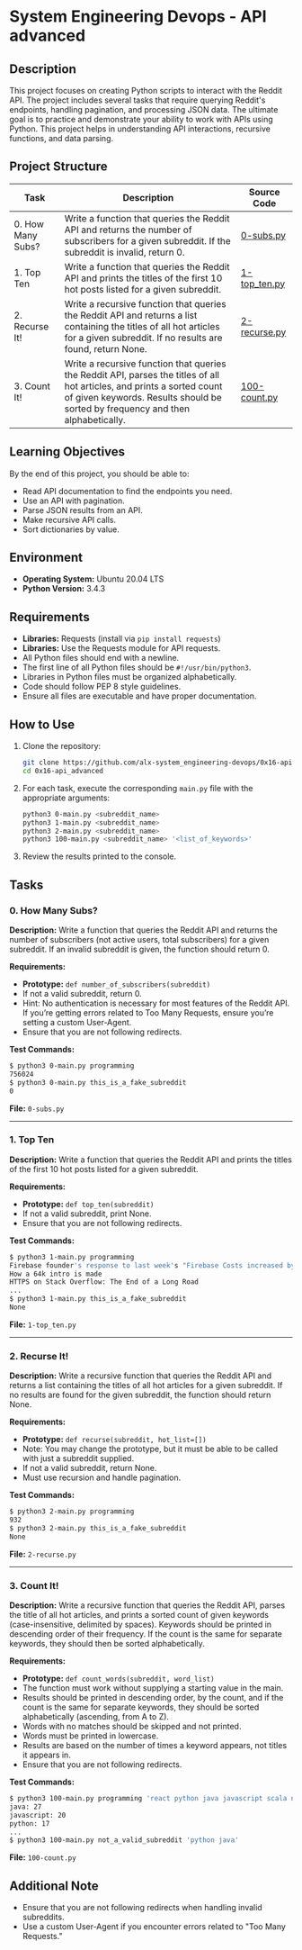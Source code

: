 # System Engineering Devops - API advanced

## Description
This project focuses on creating Python scripts to interact with the Reddit API. The project includes several tasks that require querying Reddit's endpoints, handling pagination, and processing JSON data. The ultimate goal is to practice and demonstrate your ability to work with APIs using Python. This project helps in understanding API interactions, recursive functions, and data parsing.


## Project Structure
| Task | Description | Source Code |
|------|-------------|-------------|
| 0. How Many Subs? | Write a function that queries the Reddit API and returns the number of subscribers for a given subreddit. If the subreddit is invalid, return 0. | [0-subs.py](./0-subs.py) |
| 1. Top Ten | Write a function that queries the Reddit API and prints the titles of the first 10 hot posts listed for a given subreddit. | [1-top_ten.py](./1-top_ten.py) |
| 2. Recurse It! | Write a recursive function that queries the Reddit API and returns a list containing the titles of all hot articles for a given subreddit. If no results are found, return None. | [2-recurse.py](./2-recurse.py) |
| 3. Count It! | Write a recursive function that queries the Reddit API, parses the titles of all hot articles, and prints a sorted count of given keywords. Results should be sorted by frequency and then alphabetically. | [100-count.py](./100-count.py) |

## Learning Objectives

By the end of this project, you should be able to:
- Read API documentation to find the endpoints you need.
- Use an API with pagination.
- Parse JSON results from an API.
- Make recursive API calls.
- Sort dictionaries by value.

## Environment

- **Operating System:** Ubuntu 20.04 LTS
- **Python Version:** 3.4.3

## Requirements

- **Libraries:** Requests (install via `pip install requests`)
- **Libraries:** Use the Requests module for API requests.
- All Python files should end with a newline.
- The first line of all Python files should be `#!/usr/bin/python3`.
- Libraries in Python files must be organized alphabetically.
- Code should follow PEP 8 style guidelines.
- Ensure all files are executable and have proper documentation.

## How to Use

1. Clone the repository:
    ```bash
    git clone https://github.com/alx-system_engineering-devops/0x16-api_advanced.git
    cd 0x16-api_advanced
    ```

2. For each task, execute the corresponding `main.py` file with the appropriate arguments:
    ```bash
    python3 0-main.py <subreddit_name>
    python3 1-main.py <subreddit_name>
    python3 2-main.py <subreddit_name>
    python3 100-main.py <subreddit_name> '<list_of_keywords>'
    ```

3. Review the results printed to the console.


## Tasks
### 0. How Many Subs?

**Description:** Write a function that queries the Reddit API and returns the number of subscribers (not active users, total subscribers) for a given subreddit. If an invalid subreddit is given, the function should return 0.

**Requirements:**
- **Prototype:** `def number_of_subscribers(subreddit)`
- If not a valid subreddit, return 0.
- Hint: No authentication is necessary for most features of the Reddit API. If you’re getting errors related to Too Many Requests, ensure you’re setting a custom User-Agent.
- Ensure that you are not following redirects.

**Test Commands:**
```bash
$ python3 0-main.py programming
756024
$ python3 0-main.py this_is_a_fake_subreddit
0
```

**File:** `0-subs.py`

---

### 1. Top Ten

**Description:** Write a function that queries the Reddit API and prints the titles of the first 10 hot posts listed for a given subreddit.

**Requirements:**
- **Prototype:** `def top_ten(subreddit)`
- If not a valid subreddit, print None.
- Ensure that you are not following redirects.

**Test Commands:**
```bash
$ python3 1-main.py programming
Firebase founder's response to last week's "Firebase Costs increased by 7000%!"
How a 64k intro is made
HTTPS on Stack Overflow: The End of a Long Road
...
$ python3 1-main.py this_is_a_fake_subreddit
None
```

**File:** `1-top_ten.py`

---

### 2. Recurse It!

**Description:** Write a recursive function that queries the Reddit API and returns a list containing the titles of all hot articles for a given subreddit. If no results are found for the given subreddit, the function should return None.

**Requirements:**
- **Prototype:** `def recurse(subreddit, hot_list=[])`
- Note: You may change the prototype, but it must be able to be called with just a subreddit supplied.
- If not a valid subreddit, return None.
- Must use recursion and handle pagination.

**Test Commands:**
```bash
$ python3 2-main.py programming
932
$ python3 2-main.py this_is_a_fake_subreddit
None
```

**File:** `2-recurse.py`

---

### 3. Count It!

**Description:** Write a recursive function that queries the Reddit API, parses the title of all hot articles, and prints a sorted count of given keywords (case-insensitive, delimited by spaces). Keywords should be printed in descending order of their frequency. If the count is the same for separate keywords, they should then be sorted alphabetically.

**Requirements:**
- **Prototype:** `def count_words(subreddit, word_list)`
- The function must work without supplying a starting value in the main.
- Results should be printed in descending order, by the count, and if the count is the same for separate keywords, they should be sorted alphabetically (ascending, from A to Z).
- Words with no matches should be skipped and not printed.
- Words must be printed in lowercase.
- Results are based on the number of times a keyword appears, not titles it appears in.
- Ensure that you are not following redirects.

**Test Commands:**
```bash
$ python3 100-main.py programming 'react python java javascript scala no_results_for_this_one'
java: 27
javascript: 20
python: 17
...
$ python3 100-main.py not_a_valid_subreddit 'python java'
```
**File:** `100-count.py`

## Additional Note

- Ensure that you are not following redirects when handling invalid subreddits.
- Use a custom User-Agent if you encounter errors related to "Too Many Requests."

